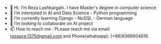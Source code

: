 - 👋 Hi, I’m Reza Lashkargahi. I have Master's degree in computer science 
- 👀 I’m interested in AI and Data Science - Python programming 
- 🌱 I’m currently learning Django - NoSQL - German language
- 💞️ I’m looking to collaborate on AI project
- 📫 How to reach me : PLease reach me via email: rezasce.1375@gmail.com and Phone(whatsapp): (+98)9366604616

<!---
Reza Lashkargahi is a ✨ special ✨ repository because its `README.md` (this file) appears on your GitHub profile.
You can click the Preview link to take a look at your changes.
--->
